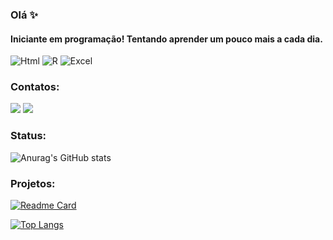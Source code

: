 ### Olá ✨

#### Iniciante em programação! Tentando aprender um pouco mais a cada dia. 

![Html](https://img.shields.io/badge/HTML-239120?style=for-the-badge&logo=html5&logoColor=white)
![R](https://img.shields.io/badge/R-276DC3?style=for-the-badge&logo=r&logoColor=white)
![Excel](https://img.shields.io/badge/Microsoft_Excel-217346?style=for-the-badge&logo=microsoft-excel&logoColor=white)

### Contatos:

[<img src="https://img.shields.io/badge/Instagram-E4405F?style=for-the-badge&logo=instagram&logoColor=white">](https://www.instagram.com/thalidiamantino/)
[<img src="https://img.shields.io/badge/LinkedIn-0077B5?style=for-the-badge&logo=linkedin&logoColor=white">](https://www.linkedin.com/in/thalitaarrudadiamantino/)

### Status:

![Anurag's GitHub stats](https://github-readme-stats.vercel.app/api?username=thalidiamantino&show_icons=true&theme=radical)

### Projetos:

[![Readme Card](https://github-readme-stats.vercel.app/api/pin/?username=thalidiamantino&repo=devweekgit.github.io&theme=radical)](https://github.com/anuraghazra/github-readme-stats)

[![Top Langs](https://github-readme-stats.vercel.app/api/top-langs/?username=thalidiamantino&theme=radical)](https://github.com/anuraghazra/github-readme-stats)
